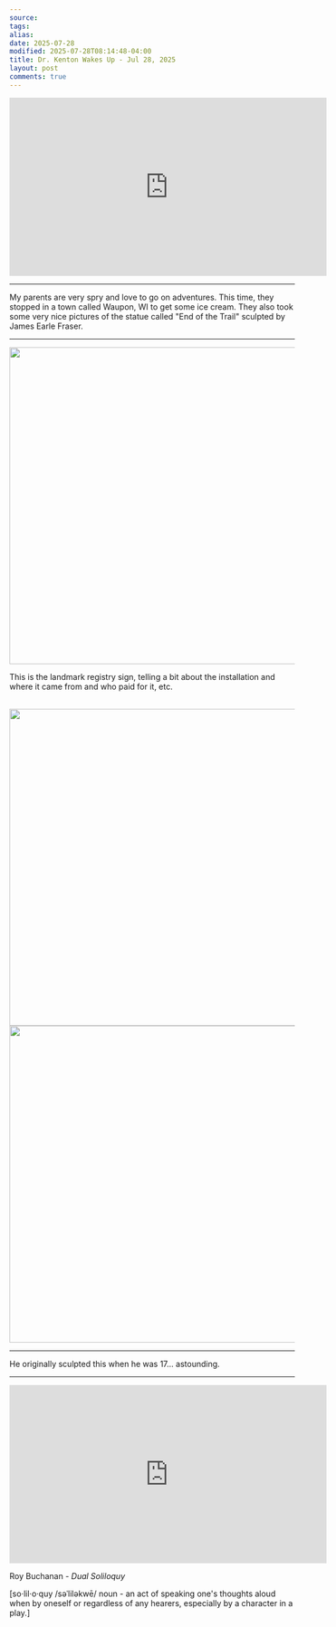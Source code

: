 ```yaml
---
source:
tags:
alias:
date: 2025-07-28
modified: 2025-07-28T08:14:48-04:00
title: Dr. Kenton Wakes Up - Jul 28, 2025
layout: post
comments: true
---
```


  

<iframe width="560" height="315" src="https://www.youtube.com/embed/JP_VHLtZNiQ" title="YouTube video player" frameborder="0" allow="accelerometer; autoplay; clipboard-write; encrypted-media; gyroscope; picture-in-picture; web-share" allowfullscreen></iframe>

---

My parents are very spry and love to go on adventures. This time, they stopped in a town called Waupon, WI to get some ice cream. They also took some very nice pictures of the statue called "End of the Trail" sculpted by James Earle Fraser.

---

<img src="{{site.baseurl}}/images/EOT-sign.png" width="560">

This is the landmark registry sign, telling a bit about the installation and where it came from and who paid for it, etc.

<br />

<img src="{{site.baseurl}}/images/EOT-front.png" width="560"> 

<img src="{{site.baseurl}}/images/EOT-left.png" width="560">


---

He originally sculpted this when he was 17... astounding.

---

<iframe width="560" height="315" src="https://www.youtube.com/embed/qEfg4MRIZRM?si=JcuL29UUplP53VlE" title="YouTube video player" frameborder="0" allow="accelerometer; autoplay; clipboard-write; encrypted-media; gyroscope; picture-in-picture; web-share" referrerpolicy="strict-origin-when-cross-origin" allowfullscreen></iframe>

Roy Buchanan - *Dual Soliloquy*


[so·lil·o·quy /səˈliləkwē/ noun - an act of speaking one's thoughts aloud when by oneself or regardless of any hearers, especially by a character in a play.]